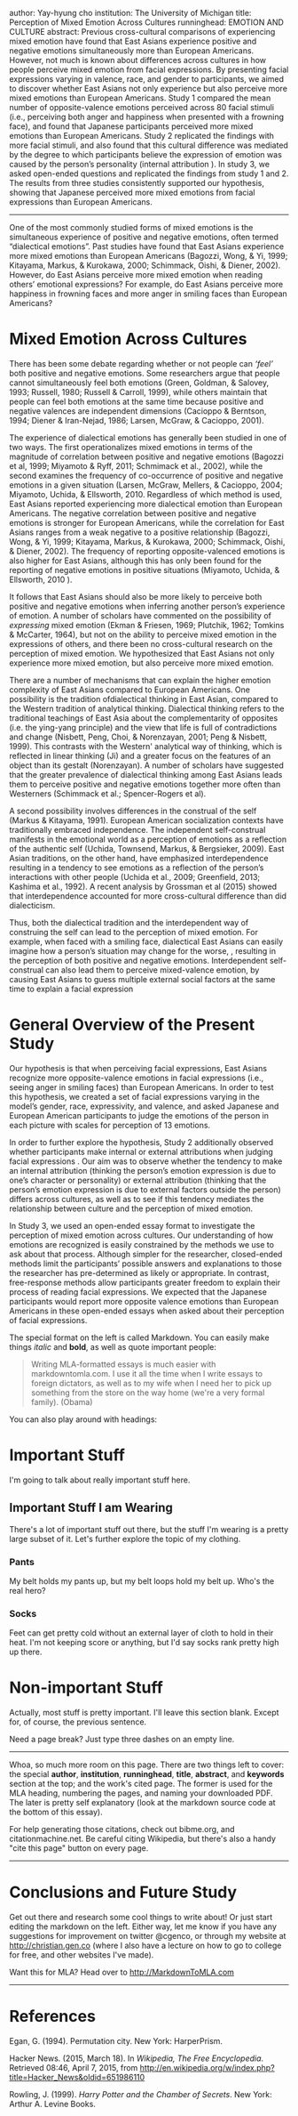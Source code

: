 author: Yay-hyung cho
institution: The University of Michigan
title: Perception of Mixed Emotion Across Cultures 
runninghead: EMOTION AND CULTURE
abstract: Previous cross-cultural comparisons of experiencing mixed emotion have found that East Asians experience positive and negative emotions simultaneously more than European Americans. However, not much is known about differences across cultures in how people perceive mixed emotion from facial expressions. By presenting facial expressions varying in valence, race, and gender to participants, we aimed to discover whether East Asians not only experience but also perceive more mixed emotions than European Americans. Study 1 compared the mean number of opposite-valence emotions perceived across 80 facial stimuli (i.e., perceiving both anger and happiness when presented with a frowning face), and found that Japanese participants perceived more mixed emotions than European Americans. Study 2 replicated the findings with more facial stimuli, and also found that this cultural difference was mediated by the degree to which participants believe the expression of emotion was caused by the person’s personality (internal attribution ). In study 3, we asked open-ended questions  and replicated the findings from study 1 and 2. The results from three studies consistently supported our hypothesis, showing that Japanese perceived more mixed emotions from facial expressions than European Americans.

---
One of the most commonly studied forms of mixed emotions is the simultaneous experience of positive and negative emotions, often termed “dialectical emotions”. Past  studies have found that East Asians experience more mixed emotions than European Americans (Bagozzi, Wong, & Yi, 1999; Kitayama, Markus, & Kurokawa, 2000; Schimmack, Oishi, & Diener, 2002). However, do East Asians perceive more mixed emotion when reading others’ emotional expressions? For example, do East Asians perceive more happiness in frowning faces and more anger in smiling faces than European Americans?  

# Mixed Emotion Across Cultures
There has been some debate regarding whether or not people can *‘feel’* both positive and negative emotions. Some researchers argue that people cannot simultaneously feel both emotions (Green, Goldman, & Salovey, 1993; Russell, 1980; Russell & Carroll, 1999), while others maintain that people can feel both emotions at the same time because positive and negative valences are independent dimensions (Cacioppo & Berntson, 1994; Diener & Iran-Nejad, 1986; Larsen, McGraw, & Cacioppo, 2001). 

The experience of dialectical emotions has generally been studied in one of two ways. The first operationalizes mixed emotions in terms of the magnitude of correlation between positive and negative emotions (Bagozzi et al, 1999; Miyamoto & Ryff, 2011; Schmimack et al., 2002), while the second  examines  the frequency of co-occurrence of positive and negative emotions in a given situation (Larsen, McGraw, Mellers, & Cacioppo, 2004; Miyamoto, Uchida, & Ellsworth, 2010. Regardless of which method is used, East Asians reported experiencing more dialectical emotion than European Americans. The negative correlation between positive and negative emotions is stronger for European Americans, while the correlation for East Asians ranges from a weak negative to a positive relationship (Bagozzi, Wong, & Yi, 1999; Kitayama, Markus, & Kurokawa, 2000; Schimmack, Oishi, & Diener, 2002). The frequency of reporting opposite-valenced emotions is also higher for East Asians, although this has only been found for  the reporting of negative emotions in positive situations (Miyamoto, Uchida, & Ellsworth, 2010 ). 

It follows that East Asians should also be more likely to perceive both positive and negative emotions when inferring another person’s experience of emotion. A number of scholars have commented on the possibility of *expressing* mixed emotion (Ekman & Friesen, 1969; Plutchik, 1962; Tomkins & McCarter, 1964), but not on the ability to perceive mixed emotion in the expressions of others, and there been no cross-cultural research on the perception of mixed emotion. We hypothesized that East Asians not only experience more mixed emotion, but also perceive more mixed emotion. 

There are a number of mechanisms that can explain the higher emotion complexity of East Asians compared to European Americans. One possibility is the tradition ofdialectical thinking in East Asian, compared to the Western tradition of analytical thinking. Dialectical thinking refers to the traditional teachings of East Asia about the complementarity of opposites (i.e. the ying-yang principle) and the view that life is full of contradictions and change (Nisbett, Peng, Choi, & Norenzayan, 2001; Peng & Nisbett, 1999). This contrasts with the Western' analytical way of thinking, which is reflected in linear thinking (Ji) and a greater focus on the features of an object than its gestalt (Norenzayan). A number of scholars have suggested that the greater prevalence of dialectical thinking among East Asians leads them to perceive positive and negative emotions together more often than Westerners (Schimmack et al.; Spencer-Rogers et al).

A second possibility involves   differences in the construal of the self (Markus & Kitayama, 1991). European American socialization contexts have traditionally embraced independence. The independent self-construal manifests in the emotional world as a perception of emotions as a reflection of the authentic self (Uchida, Townsend, Markus, & Bergsieker, 2009). East Asian traditions, on the other hand, have emphasized interdependence resulting in a tendency to see emotions as a reflection of the person’s interactions with other people (Uchida et al., 2009; Greenfield, 2013; Kashima et al., 1992). A recent analysis by Grossman et al (2015) showed that interdependence accounted for more cross-cultural difference than did dialecticism.

Thus, both the dialectical tradition and the interdependent way of construing the self can lead to the perception of mixed emotion. For example, when faced with a smiling face, dialectical East Asians can easily imagine how a person’s situation may change for the worse, , resulting in the perception of both positive and negative emotions. Interdependent self-construal can also lead them to perceive mixed-valence emotion, by causing East Asians to guess multiple external social factors at the same time to explain a facial expression 

# General Overview of the Present Study
Our hypothesis is that when perceiving facial expressions, East Asians recognize more opposite-valence emotions in facial expressions (i.e., seeing anger in smiling faces) than European Americans. In order to test this hypothesis, we created a set of facial expressions varying in the model’s gender, race, expressivity, and valence, and asked Japanese and European American participants to judge the emotions of the person in each picture with scales for perception of 13 emotions.

In order to further explore the hypothesis, Study 2 additionally observed whether  participants make internal or  external attributions when judging facial expressions . Our aim was to observe whether the tendency to make an internal attribution (thinking the person’s emotion expression is due to one’s character or personality) or external attribution (thinking that the person’s emotion expression is due to external factors outside the person) differs across cultures, as well as to see if this tendency mediates the relationship between culture and the perception of mixed emotion.  

In Study 3, we used an open-ended essay format to investigate the perception of mixed emotion across cultures.  Our understanding of how emotions are recognized is easily constrained by the methods we use to ask about that process.  Although simpler for the researcher, closed-ended methods limit the participants’ possible answers and explanations to those the researcher has pre-determined as likely or appropriate.  In contrast, free-response methods allow participants greater freedom to explain their process of reading facial expressions. We expected that the Japanese participants would report more opposite valence emotions than European Americans in these open-ended essays when asked about their perception of facial expressions.


The special format on the left is called Markdown. You can easily make things *italic* and **bold**, as well as quote important people:

> Writing MLA-formatted essays is much easier with markdowntomla.com. I use it all the time when I write essays to foreign dictators, as well as to my wife when I need her to pick up something from the store on the way home (we're a very formal family). (Obama)

You can also play around with headings:

# Important Stuff

I'm going to talk about really important stuff here.

## Important Stuff I am Wearing

There's a lot of important stuff out there, but the stuff I'm wearing is a pretty large subset of it. Let's further explore the topic of my clothing.

### Pants

My belt holds my pants up, but my belt loops hold my belt up. Who's the real hero?

### Socks

Feet can get pretty cold without an external layer of cloth to hold in their heat. I'm not keeping score or anything, but I'd say socks rank pretty high up there.

# Non-important Stuff

Actually, most stuff is pretty important. I'll leave this section blank. Except for, of course, the previous sentence.

Need a page break? Just type three dashes on an empty line.

---

Whoa, so much more room on this page. There are two things left to cover: the special **author**, **institution**, **runninghead**, **title**, **abstract**, and **keywords** section at the top; and the work's cited page. The former is used for the MLA heading, numbering the pages, and naming your downloaded PDF. The later is pretty self explanatory (look at the markdown source code at the bottom of this essay).

For help generating those citations, check out bibme.org, and citationmachine.net. Be careful citing Wikipedia, but there's also a handy "cite this page" button on every page.

---

# Conclusions and Future Study

Get out there and research some cool things to write about! Or just start editing the markdown on the left. Either way, let me know if you have any suggestions for improvement on twitter @cgenco, or through my website at http://christian.gen.co (where I also have a lecture on how to go to college for free, and other websites I've made).

Want this for MLA? Head over to http://MarkdownToMLA.com

---

# References

Egan, G. (1994). Permutation city. New York: HarperPrism.

Hacker News. (2015, March 18). In *Wikipedia, The Free Encyclopedia*. Retrieved 08:46, April 7, 2015, from http://en.wikipedia.org/w/index.php?title=Hacker_News&oldid=651986110

Rowling, J. (1999). *Harry Potter and the Chamber of Secrets*. New York: Arthur A. Levine Books.

